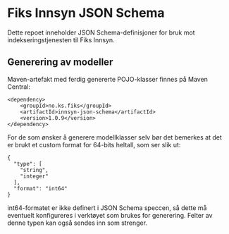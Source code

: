 # Fiks Innsyn JSON Schema

Dette repoet inneholder JSON Schema-definisjoner for bruk mot indekseringstjenesten til Fiks Innsyn.

## Generering av modeller

Maven-artefakt med ferdig genererte POJO-klasser finnes på Maven Central:
```
<dependency>
    <groupId>no.ks.fiks</groupId>
    <artifactId>innsyn-json-schema</artifactId>
    <version>1.0.9</version>
</dependency>
```

For de som ønsker å generere modellklasser selv bør det bemerkes at det er brukt et custom format for 64-bits heltall, som ser slik ut: 
```
{
  "type": [
    "string",
    "integer"
  ],
  "format": "int64"
}
```
int64-formatet er ikke definert i JSON Schema speccen, så dette må eventuelt konfigureres i verktøyet som brukes for generering.
Felter av denne typen kan også sendes inn som strenger.
